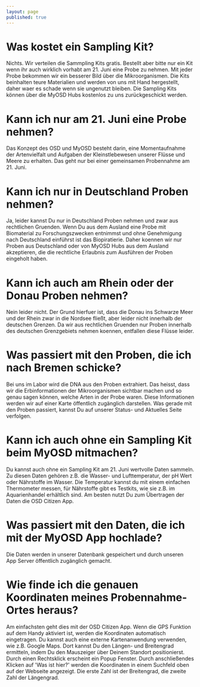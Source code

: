 ```yaml
---
layout: page
published: true
---
```




# Was kostet ein Sampling Kit?
Nichts. Wir verteilen die Sammpling Kits gratis. Bestellt aber bitte nur ein Kit wenn ihr auch wirklich vorhabt am 21. Juni eine Probe zu nehmen. Mit jeder Probe bekommen wir ein besserer Bild über die Mikroorganismen. Die Kits beinhalten teure Materialien und werden von uns mit Hand hergestellt, daher waer es schade wenn sie ungenutzt bleiben. Die Sampling Kits können über die MyOSD Hubs kostenlos zu uns zurückgeschickt werden.

# Kann ich nur am 21. Juni eine Probe nehmen?
Das Konzept des OSD und MyOSD besteht darin, eine Momentaufnahme der Artenvielfalt und Aufgaben der Kleinstlebewesen unserer Flüsse und Meere zu erhalten. Das geht nur bei einer gemeinsamen Probennahme am 21. Juni. 

# Kann ich nur in Deutschland Proben nehmen?
Ja, leider kannst Du nur in Deutschland Proben nehmen und zwar aus rechtlichen Gruenden. Wenn Du aus dem Ausland eine Probe mit Biomaterial zu Forschungszwecken entnimmst und ohne Genehmigung nach Deutschland einführst ist das Biopiratierie. Daher koennen wir nur Proben aus Deutschland oder von MyOSD Hubs aus dem Ausland akzeptieren, die die rechtliche Erlaubnis zum Ausführen der Proben eingeholt haben.

# Kann ich auch am Rhein oder der Donau Proben nehmen?
Nein leider nicht. Der Grund hierfuer ist, dass die Donau ins Schwarze Meer und der Rhein zwar in die Nordsee fließt, aber leider nicht innerhalb der deutschen Grenzen. Da wir aus rechtlichen Gruenden nur Proben innerhalb des deutschen Grenzgebiets nehmen koennen, entfallen diese Flüsse leider.

# Was passiert mit den Proben, die ich nach Bremen schicke?
Bei uns im Labor wird die DNA aus den Proben extrahiert. Das heisst, dass wir die Erbinformationen der Mikroorganismen sichtbar machen und so genau sagen können, welche Arten in der Probe waren. Diese Informationen werden wir auf einer Karte öffentlich zugänglich darstellen. Was gerade mit den Proben passiert, kannst Du auf unserer Status- und Aktuelles Seite verfolgen.

# Kann ich auch ohne ein Sampling Kit beim MyOSD mitmachen?
Du kannst auch ohne ein Sampling Kit am 21. Juni wertvolle Daten sammeln. Zu diesen Daten gehören z.B. die Wasser- und Lufttemperatur, der pH Wert oder Nährstoffe im Wasser. Die Temperatur kannst du mit einem einfachen Thermometer messen, für Nährstoffe gibt es Testkits, wie sie z.B. im Aquarienhandel erhältlich sind. Am besten nutzt Du zum Übertragen der Daten die OSD Citizen App. 

# Was passiert mit den Daten, die ich mit der MyOSD App hochlade?
Die Daten werden in unserer Datenbank gespeichert und durch unseren App Server öffentlich zugänglich gemacht. 

# Wie finde ich die genauen Koordinaten meines Probennahme-Ortes heraus?
Am einfachsten geht dies mit der OSD Citizen App. Wenn die GPS Funktion auf dem Handy aktiviert ist, werden die Koordinaten automatisch eingetragen.
Du kannst auch eine externe Kartenanwendung verwenden, wie z.B. Google Maps. Dort kannst Du den Längen- und Breitengrad ermitteln, indem Du den Mauszeiger über Deinem Standort positionierst. Durch einen Rechtsklick erscheint ein Popup Fenster. Durch anschließendes Klicken auf 'Was ist hier?' werden die Koordinaten in einem Suchfeld oben auf der Webseite angezeigt. Die erste Zahl ist der Breitengrad, die zweite Zahl der Längengrad.